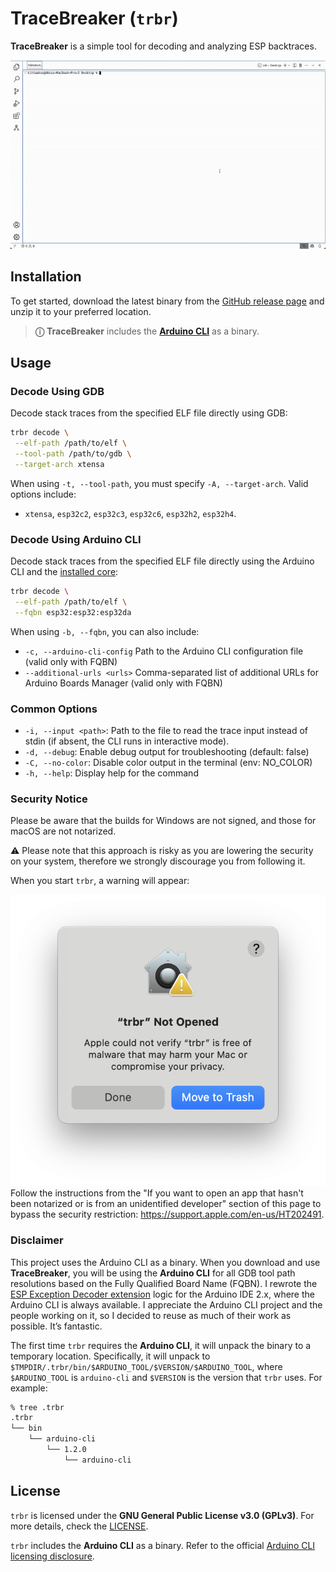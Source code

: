# TraceBreaker (`trbr`)

**TraceBreaker** is a simple tool for decoding and analyzing ESP backtraces.

![trbr](/static/trbr.gif)

## Installation

To get started, download the latest binary from the [GitHub release page](https://github.com/dankeboy36/trbr/releases/latest) and unzip it to your preferred location.

> **ⓘ** **TraceBreaker** includes the **[Arduino CLI](https://github.com/arduino/arduino-cli)** as a binary.

## Usage

### Decode Using GDB

Decode stack traces from the specified ELF file directly using GDB:

```sh
trbr decode \
 --elf-path /path/to/elf \
 --tool-path /path/to/gdb \
 --target-arch xtensa
```

When using `-t, --tool-path`, you must specify `-A, --target-arch`. Valid options include:

- `xtensa`, `esp32c2`, `esp32c3`, `esp32c6`, `esp32h2`, `esp32h4`.

### Decode Using Arduino CLI

Decode stack traces from the specified ELF file directly using the Arduino CLI and the [installed core](https://docs.arduino.cc/learn/starting-guide/cores/):

```sh
trbr decode \
 --elf-path /path/to/elf \
 --fqbn esp32:esp32:esp32da
```

When using `-b, --fqbn`, you can also include:

- `-c, --arduino-cli-config` Path to the Arduino CLI configuration file (valid only with FQBN)
- `--additional-urls <urls>` Comma-separated list of additional URLs for Arduino Boards Manager (valid only with FQBN)

### Common Options

- `-i, --input <path>`: Path to the file to read the trace input instead of stdin (if absent, the CLI runs in interactive mode).
- `-d, --debug`: Enable debug output for troubleshooting (default: false)
- `-C, --no-color`: Disable color output in the terminal (env: NO_COLOR)
- `-h, --help`: Display help for the command

### Security Notice

Please be aware that the builds for Windows are not signed, and those for macOS are not notarized.

⚠ Please note that this approach is risky as you are lowering the security on your system, therefore we strongly discourage you from following it.

When you start `trbr`, a warning will appear:

![trbr Not Opened](/static/trbr-not-opened.png)
Follow the instructions from the "If you want to open an app that hasn't been notarized or is from an unidentified developer" section of this page to bypass the security restriction: https://support.apple.com/en-us/HT202491.

### Disclaimer

This project uses the Arduino CLI as a binary. When you download and use **TraceBreaker**, you will be using the **Arduino CLI** for all GDB tool path resolutions based on the Fully Qualified Board Name (FQBN). I rewrote the [ESP Exception Decoder extension](https://github.com/dankeboy36/esp-exception-decoder) logic for the Arduino IDE 2.x, where the Arduino CLI is always available. I appreciate the Arduino CLI project and the people working on it, so I decided to reuse as much of their work as possible. It’s fantastic.

The first time `trbr` requires the **Arduino CLI**, it will unpack the binary to a temporary location. Specifically, it will unpack to `$TMPDIR/.trbr/bin/$ARDUINO_TOOL/$VERSION/$ARDUINO_TOOL`, where `$ARDUINO_TOOL` is `arduino-cli` and `$VERSION` is the version that `trbr` uses. For example:

```sh
% tree .trbr
.trbr
└── bin
    └── arduino-cli
        └── 1.2.0
            └── arduino-cli
```

## License

`trbr` is licensed under the **GNU General Public License v3.0 (GPLv3)**. For more details, check the [LICENSE](LICENSE).

`trbr` includes the **Arduino CLI** as a binary. Refer to the official [Arduino CLI licensing disclosure](https://github.com/arduino/arduino-cli/blob/a39f9fdc0b416e2b5ccf13438bb001cc05e68db4/README.md?plain=1#L46-L51).

